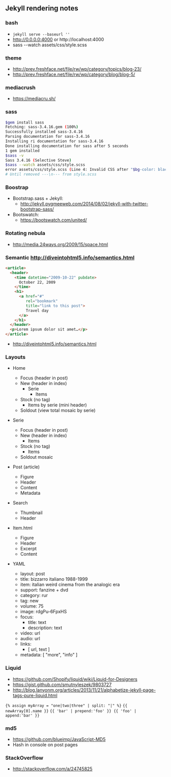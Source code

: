 ## Jekyll rendering notes

### bash
  - `jekyll serve --baseurl ''`
  - http://0.0.0.0:4000 or http://localhost:4000
  - sass --watch assets/css/style.scss

### theme
- http://prev.freshface.net/file/rw/wp/category/topics/blog-23/
- http://prev.freshface.net/file/rw/wp/category/blog/blog-5/

### mediacrush
  - https://mediacru.sh/

### sass
```bash
$gem install sass
Fetching: sass-3.4.16.gem (100%)
Successfully installed sass-3.4.16
Parsing documentation for sass-3.4.16
Installing ri documentation for sass-3.4.16
Done installing documentation for sass after 5 seconds
1 gem installed
$sass -v
Sass 3.4.16 (Selective Steve)
$sass --watch assets/css/style.scss
error assets/css/style.scss (Line 4: Invalid CSS after "$bg-color: black": expected "{", was ";")
# Until removed ---\n--- from style.scss
```

### Boostrap
- Bootstrap.sass + Jekyll:
  - http://jekyll.pygmeeweb.com/2014/08/02/jekyll-with-twitter-bootstrap-sass/
- Bootswatch:
  - https://bootswatch.com/united/

### Rotating nebula
- http://media.24ways.org/2009/15/space.html

### Semantic http://diveintohtml5.info/semantics.html
```html
<article>
  <header>
    <time datetime="2009-10-22" pubdate>
      October 22, 2009
    </time>
    <h1>
      <a href="#"
         rel="bookmark"
         title="link to this post">
         Travel day
      </a>
    </h1>
  </header>
  <p>Lorem ipsum dolor sit amet…</p>
</article>
```
- http://diveintohtml5.info/semantics.html

### Layouts
- Home
  - Focus (header in post)
  - New (header in index)
    - Serie
      - Items
  - Stock (no tag)
    - Items by serie (mini header)
  - Soldout (view total mosaic by serie)

- Serie
  - Focus (header in post)
  - New (header in index)
      - Items
  - Stock (no tag)
    - Items
  - Soldout mosaic

- Post (article)
  - Figure
  - Header
  - Content
  - Metadata

- Search
  - Thumbnail
  - Header

- Item.html
  - Figure
  - Header
  - Excerpt
  - Content

- YAML
  - layout: post
  - title: bizzarro italiano 1988-1999
  - item: italian weird cinema from the analogic era
  - support: fanzine + dvd
  - category: rur
  - tag: new
  - volume: 75
  - image: rdgPu-6FpxHS
  - focus:
    - title: text
    - description: text
  - video: url
  - audio: url
  - links:
    - [ url, text ]
  - metadata: [ "more", "info" ]

### Liquid

- https://github.com/Shopify/liquid/wiki/Liquid-for-Designers
- https://gist.github.com/smutnyleszek/9803727
- http://blog.lanyonm.org/articles/2013/11/21/alphabetize-jekyll-page-tags-pure-liquid.html

`{% assign myArray = "one|two|three" | split: "|" %}`
`{{ newArray[0].name }}`
`{{ 'bar' | prepend:'foo' }}
{{ 'foo' | append:'bar' }}`

### md5

- https://github.com/blueimp/JavaScript-MD5
- Hash in console on post pages

### StackOverflow

- http://stackoverflow.com/a/24745825
